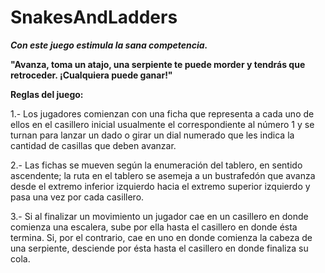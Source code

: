 # SnakesAndLadders

**_Con este juego estimula la sana competencia._**

**"Avanza, toma un atajo, una serpiente te puede morder y tendrás que retroceder. ¡Cualquiera puede ganar!"**

**Reglas del juego:** 

1.- Los jugadores comienzan con una ficha que representa a cada uno de ellos en el casillero inicial usualmente el correspondiente al número 1 y se turnan para lanzar un dado o girar un dial numerado que les indica la cantidad de casillas que deben avanzar.

2.- Las fichas se mueven según la enumeración del tablero, en sentido ascendente; la ruta en el tablero se asemeja a un bustrafedón que avanza desde el extremo inferior izquierdo hacia el extremo superior izquierdo y pasa una vez por cada casillero.

3.- Si al finalizar un movimiento un jugador cae en un casillero en donde comienza una escalera, sube por ella hasta el casillero en donde ésta termina. Si, por el contrario, cae en uno en donde comienza la cabeza de una serpiente, desciende por ésta hasta el casillero en donde finaliza su cola.
